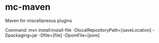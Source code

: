 # mc-maven
Maven for miscellaneous plugins

Command: mvn install:install-file -DlocalRepositoryPath=[saveLocation] -Dpackaging=jar -Dfile=[file] -DpomFile=[pom]
